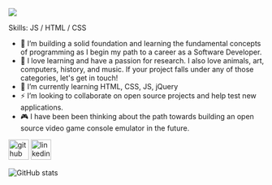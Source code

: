 ![](https://export-download.canva.com/V918s/DAEZWqV918s/36/0/0001-18609421286.png?X-Amz-Algorithm=AWS4-HMAC-SHA256&X-Amz-Credential=AKIAJHKNGJLC2J7OGJ6Q%2F20210320%2Fus-east-1%2Fs3%2Faws4_request&X-Amz-Date=20210320T170534Z&X-Amz-Expires=36496&X-Amz-Signature=6127cfc06e7e73da11868f32199d88700c515fa5299af083ec1bf1d68eb8849a&X-Amz-SignedHeaders=host&response-content-disposition=attachment%3B%20filename%2A%3DUTF-8%27%27GITHUB.COM%252FSOUNDWANDERS.png&response-expires=Sun%2C%2021%20Mar%202021%2003%3A13%3A50%20GMT)


Skills: JS / HTML / CSS

- 🦁 I’m building a solid foundation and learning the fundamental concepts of programming as I begin my path to a career as a Software Developer.
- 📘 I love learning and have a passion for research. I also love animals, art, computers, history, and music. If your project falls under any of those categories, let's get in touch!
- 🌱 I’m currently learning HTML, CSS, JS, jQuery
- ⚡ I’m looking to collaborate on open source projects and help test new applications.
- 🎮 I have been been thinking about the path towards building an open source video game console emulator in the future.

[<img src='https://cdn.icon-icons.com/icons2/2351/PNG/512/logo_github_icon_143196.png' alt='github' height='40'>](https://github.com/soundwanders)  [<img src='https://cdn.icon-icons.com/icons2/2554/PNG/512/linkedin_logo_icon_153034.png' alt='linkedin' height='40'>](https://www.linkedin.com/in/jared-coletta-205882116/)  

![GitHub stats](https://github-readme-stats.vercel.app/api?username=soundwanders&show_icons=true)  

